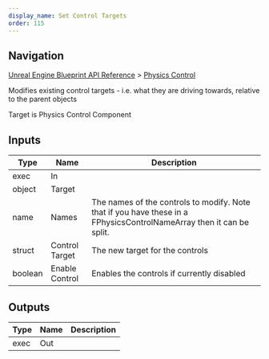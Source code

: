 ```yaml
---
display_name: Set Control Targets
order: 115
---
```

## Navigation

[Unreal Engine Blueprint API Reference](https://dev.epicgames.com/documentation/en-us/unreal-engine/BlueprintAPI) > [Physics Control](https://dev.epicgames.com/documentation/en-us/unreal-engine/BlueprintAPI/PhysicsControl)

Modifies existing control targets - i.e. what they are driving towards, relative to the parent objects

Target is Physics Control Component

## Inputs

| Type | Name | Description |
| --- | --- | --- |
| exec | In |  |
| object | Target |  |
| name | Names | The names of the controls to modify. Note that if you have these in a FPhysicsControlNameArray then it can be split. |
| struct | Control Target | The new target for the controls |
| boolean | Enable Control | Enables the controls if currently disabled |

## Outputs

| Type | Name | Description |
| --- | --- | --- |
| exec | Out |  |
